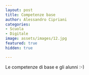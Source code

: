 ```yaml
---
layout: post
title: Competenze base
author: Alessandro Cipriani
categories:
- Scuola
- Digitale
image: assets/images/12.jpg
featured: true
hidden: true

---
```

Le competenze di base e gli alunni :-)